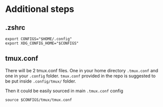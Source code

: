# Additional steps
## .zshrc
```
export CONFIGS="$HOME/.config"
export XDG_CONFIG_HOME="$CONFIGS"
```
## tmux.conf
There will be 2 tmux.conf files. One in your home directory `.tmux.conf` and one in your `.config` folder.
`tmux.conf` provided in the repo is suggested to be put inside `.config/tmux/` folder. 

Then it could be easily sourced in main `.tmux.conf` config
```
source $CONFIGS/tmux/tmux.conf
```
